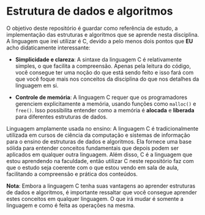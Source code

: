 # Estrutura de dados e algoritmos

O objetivo deste repositório é guardar como referência de estudo, a implementação das estruturas e algoritmos que se aprende nesta disciplina. A linguagem que irei utilizar é C, devido a pelo menos dois pontos que **EU** acho didaticamente interessante:

- **Simplicidade e clareza**: A sintaxe da linguagem C é relativamente simples,  o que facilita a compreensão. Apenas pela leitura do código, você consegue ter uma noção do que está sendo feito e isso fará com que você foque mais nos conceitos da disciplina do que nos detalhes da linguagem em si.

- **Controle de memória**: A linguagem C requer que os programadores gerenciem explicitamente a memória, usando funções como `malloc()` e `free()`. Isso possibilita entender como a memória é **alocada** e **liberada** para diferentes estruturas de dados.

Linguagem amplamente usada no ensino: A linguagem C é tradicionalmente utilizada em cursos de ciência da computação e sistemas de informação para o ensino de estruturas de dados e algoritmos. Ela fornece uma base sólida para entender conceitos fundamentais que depois podem ser aplicados em qualquer outra linguagem. Além disso, C é a linguagem que estou aprendendo na faculdade, então utilizar C neste repositório faz com que o estudo seja coerente com o que estou vendo em sala de aula, facilitando a compreensão e prática dos conteúdos.


**Nota**: Embora a linguagem C tenha suas vantagens ao aprender estruturas de dados e algoritmos, é importante ressaltar que você consegue aprender estes conceitos em qualquer linguagem. O que irá mudar é somente a linguagem e como é feita as operações na mesma.
